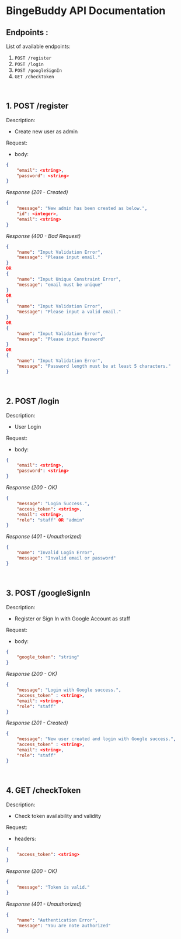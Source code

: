 # BingeBuddy API Documentation

## Endpoints :

List of available endpoints:

1. `POST /register`
2. `POST /login`
3. `POST /googleSignIn`
4. `GET /checkToken`

&nbsp;

## 1. POST /register

Description:

- Create new user as admin

Request:

- body:

```json
{
    "email": <string>,
    "password": <string>
}
```

_Response (201 - Created)_

```json
{
    "message": "New admin has been created as below.",
    "id": <integer>,
    "email": <string>
}
```

_Response (400 - Bad Request)_

```json
{
    "name": "Input Validation Error",
    "message": "Please input email."
}
OR
{
    "name": "Input Unique Constraint Error",
    "message": "email must be unique"
}
OR
{
    "name": "Input Validation Error",
    "message": "Please input a valid email."
}
OR
{
    "name": "Input Validation Error",
    "message": "Please input Password"
}
OR
{
    "name": "Input Validation Error",
    "message": "Password length must be at least 5 characters."
}
```

&nbsp;

## 2. POST /login

Description:

- User Login

Request:

- body:

```json
{
    "email": <string>,
    "password": <string>
}
```

_Response (200 - OK)_

```json
{
    "message": "Login Success.",
    "access_token": <string>,
    "email": <string>,
    "role": "staff" OR "admin"
}
```

_Response (401 - Unauthorized)_

```json
{
    "name": "Invalid Login Error",
    "message": "Invalid email or password"
}
```

&nbsp;

## 3. POST /googleSignIn

Description:

- Register or Sign In with Google Account as staff 

Request:

- body:

```json
{
    "google_token": "string"
}
```

_Response (200 - OK)_

```json
{ 
    "message": "Login with Google success.", 
    "access_token" : <string>, 
    "email": <string>, 
    "role": "staff" 
}
```

_Response (201 - Created)_

```json
{ 
    "message": "New user created and login with Google success.", 
    "access_token" : <string>, 
    "email": <string>, 
    "role": "staff" 
}
```
&nbsp;

## 4. GET /checkToken

Description:

- Check token availability and validity 

Request:

- headers:

```json
{
    "access_token": <string>
}
```

_Response (200 - OK)_

```json
{ 
    "message": "Token is valid."
}
```

_Response (401 - Unauthorized)_

```json
{
    "name": "Authentication Error",
    "message": "You are note authorized"
}
```
&nbsp;